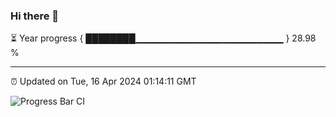 ### Hi there 👋

⏳ Year progress { ████████▁▁▁▁▁▁▁▁▁▁▁▁▁▁▁▁▁▁▁▁▁▁ } 28.98 %

---

⏰ Updated on Tue, 16 Apr 2024 01:14:11 GMT

![Progress Bar CI](https://github.com/ZhaoGui/ZhaoGui/workflows/Progress%20Bar%20CI/badge.svg)
